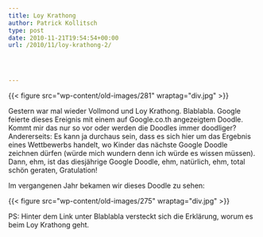 ```yaml
---
title: Loy Krathong
author: Patrick Kollitsch
type: post
date: 2010-11-21T19:54:54+00:00
url: /2010/11/loy-krathong-2/




---
```

{{< figure src="wp-content/old-images/281" wraptag="div.jpg" >}}

Gestern war mal wieder Vollmond und Loy Krathong. Blablabla. Google feierte dieses Ereignis mit einem auf Google.co.th angezeigtem Doodle. Kommt mir das nur so vor oder werden die Doodles immer doodliger? Andererseits: Es kann ja durchaus sein, dass es sich hier um das Ergebnis eines Wettbewerbs handelt, wo Kinder das nächste Google Doodle zeichnen dürfen (würde mich wundern denn ich würde es wissen müssen). Dann, ehm, ist das diesjährige Google Doodle, ehm, natürlich, ehm, total schön geraten, Gratulation!

Im vergangenen Jahr bekamen wir dieses Doodle zu sehen:

{{< figure src="wp-content/old-images/275" wraptag="div.jpg" >}}

PS: Hinter dem Link unter Blablabla versteckt sich die Erklärung, worum es beim Loy Krathong geht.
